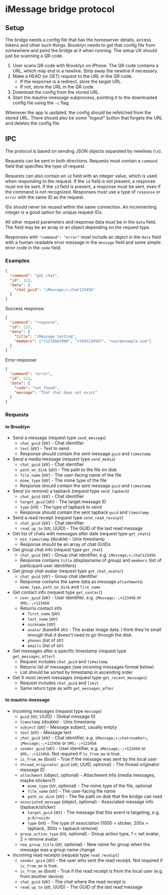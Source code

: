 # iMessage bridge protocol

## Setup
The bridge needs a config file that has the homeserver details, access tokens
and other such things. Brooklyn needs to get that config file from somewhere
and point the bridge at it when running. The setup UX should just be scanning
a QR code.

1. User scans QR code with Brooklyn on iPhone. The QR code contains a URL,
   which may end in a newline. Strip away the newline if necessary.
2. Make a HEAD (or GET) request to the URL in the QR code.
	* If the response is a redirect, store the target URL.
	* If not, store the URL in the QR code.
2. Download the config from the stored URL.
3. Start the mautrix-imessage subprocess, pointing it to the downloaded config
   file using the `-c` flag.

Whenever the app is updated, the config should be refetched from the stored URL.
There should also be some "logout" button that forgets the URL and deletes the
config file.

## IPC
The protocol is based on sending JSON objects separated by newlines (`\n`).

Requests can be sent in both directions. Requests must contain a `command` field
that specifies the type of request.

Requests can also contain an `id` field  with an integer value, which is used
when responding to the request. If the `id` field is not present, a response
must not be sent. If the `id` field is present, a response must be sent, even
if the command is not recognized. Responses must use a type of `response` or
`error` with the same ID as the request.

IDs should never be reused within the same connection. An incrementing integer
is a good option for unique request IDs.

All other request parameters and response data must be in the `data` field.
The field may be an array or an object depending on the request type.

Responses with `"command": "error"` must include an object in the `data` field
with a human-readable error message in the `message` field and some simple
error code in the `code` field.

### Examples

```json
{
  "command": "get_chat",
  "id": 123,
  "data": {
    "chat_guid": "iMessage;+;chat123456"
  }
}
```

Success response:

```json
{
  "command": "response",
  "id": 123,
  "data": {
    "title": "iMessage testing",
	"members": ["+1234567890", "+3581234567", "user@example.com"]
  }
}
```

Error response:

```json
{
  "command": "error",
  "id": 123,
  "data": {
    "code": "not_found",
	"message": "That chat does not exist"
  }
}
```

### Requests

#### to Brooklyn
* Send a message (request type `send_message`)
	* `chat_guid` (str) - Chat identifier
	* `text` (str) - Text to send
	* Response should contain the sent message `guid` and `timestamp`
* Send a media message (request type `send_media`)
	* `chat_guid` (str) - Chat identifier
	* `path_on_disk` (str) - The path to the file on disk
	* `file_name` (str) - The user-facing name of the file
	* `mime_type` (str) - The mime type of the file
	* Response should contain the sent message `guid` and `timestamp`
* Send (or remove) a tapback (request type `send_tapback`)
	* `chat_guid` (str) - Chat identifier
	* `target_guid` (str) - The target message ID
	* `type` (int) - The type of tapback to send
	* Response should contain the sent tapback `guid` and `timestamp`
* Send a read receipt (request type `send_read_receipt`)
	* `chat_guid` (str) - Chat identifier
	* `read_up_to` (str, UUID) - The GUID of the last read message
* Get list of chats with messages after date (request type `get_chats`)
	* `min_timestamp` (double) - Unix timestamp
	* Response should be an array of chat GUIDs
* Get group chat info (request type `get_chat`)
	* `chat_guid` (str) - Group chat identifier, e.g. `iMessage;+;chat123456`
	* Response contains `title` (displayname of group) and `members` (list of participant user identifiers)
* Get group chat avatar (request type `get_chat_avatar`)
	* `chat_guid` (str) - Group chat identifier
	* Response contains the same data as message `attachment`s: `mime_type`, `path_on_disk` and `file_name`
* Get contact info (request type `get_contact`)
	* `user_guid` (str) - User identifier, e.g. `iMessage;-;+123456` or `SMS;-;+123456`
	* Returns contact info
		* `first_name` (str)
		* `last_name` (str)
		* `nickname` (str)
		* `avatar` (base64 str) - The avatar image data. I think they're small enough that it doesn't need to go through the disk.
		* `phones` (list of str)
		* `emails` (list of str)
* Get messages after a specific timestamp (request type `get_messages_after`)
	* Request includes `chat_guid` and `timestamp`
	* Returns list of messages (see incoming messages format below)
	* List should be sorted by timestamp in ascending order
* Get X most recent messages (request type `get_recent_messages`)
	* Request includes `chat_guid` and `limit`
	* Same return type as with `get_messages_after`

#### to mautrix-imessage
* Incoming messages (request type `message`)
	* `guid` (str, UUID) - Global message ID
	* `timestamp` (double) - Unix timestamp
	* `subject` (str) - Message subject, usually empty
	* `text` (str) - Message text
	* `chat_guid` (str) - Chat identifier, e.g. `iMessage;+;chat<number>`, `iMessage;-;+123456` or `SMS;-;+123456`
	* `sender_guid` (str) - User identifier, e.g. `iMessage;-;+123456` or `SMS;-;+123456`. Not required if `is_from_me` is true.
	* `is_from_me` (bool) - True if the message was sent by the local user
	* `thread_originator_guid` (str, UUID, optional) - The thread originator message ID
	* `attachment` (object, optional) - Attachment info (media messages, maybe stickers?)
		* `mime_type` (str, optional) - The mime type of the file, optional
		* `file_name` (str) - The user-facing file name
		* `path_on_disk` (str) - The file path on disk that the bridge can read
	* `associated_message` (object, optional) - Associated message info (tapback/sticker)
		* `target_guid` (str) - The message that this event is targeting, e.g. `p:0/<uuid>`
		* `type` (int) - The type of association (1000 = sticker, 200x = tapback, 300x = tapback remove)
	* `group_action_type` (int, optional) - Group action type, 1 = set avatar, 2 = remove avatar
	* `new_group_title` (str, optional) - New name for group when the message was a group name change
* Incoming read receipts (request type `read_receipt`)
	* `sender_guid` (str) - the user who sent the read receipt. Not required if `is_from_me` is true.
	* `is_from_me` (bool) - True if the read receipt is from the local user (e.g. from another device)
	* `chat_guid` (str) - The chat where the read receipt is
	* `read_up_to` (str, UUID) - The GUID of the last read message
